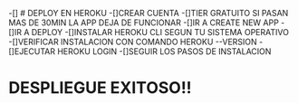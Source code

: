-[] # DEPLOY EN HEROKU
-[]CREAR CUENTA
-[]TIER GRATUITO SI PASAN MAS DE 30MIN LA APP DEJA DE FUNCIONAR
-[]IR A CREATE NEW APP
-[]IR A DEPLOY
-[]INSTALAR HEROKU CLI SEGUN TU SISTEMA OPERATIVO
-[]VERIFICAR INSTALACION CON COMANDO HEROKU --VERSION
-[]EJECUTAR HEROKU LOGIN
-[]SEGUIR LOS PASOS DE INSTALACION
# DESPLIEGUE EXITOSO!!
